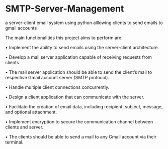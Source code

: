 # SMTP-Server-Management
a server-client email system using python alllowing clients to send emails to gmail accounts  

The main functionalities this project aims to perform are:  

•	Implement the ability to send emails using the server-client architecture.  

•	Develop a mail server application capable of receiving requests from clients  

•	The mail server application should be able to send the client’s mail to respective Gmail account server (SMTP protocol).  

•	Handle multiple client connections concurrently.  

•	Design a client application that can communicate with the server.  

•	Facilitate the creation of email data, including recipient, subject, message, and optional attachment.  

•	Implement encryption to secure the communication channel between clients and server.  

•	The clients should be able to send a mail to any Gmail account via their terminal.  

